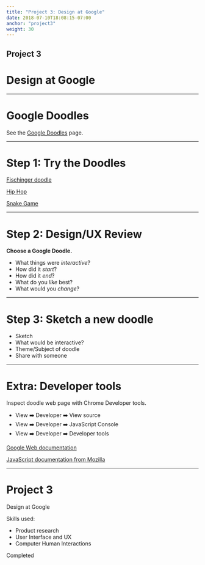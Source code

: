 ```yaml
---
title: "Project 3: Design at Google"
date: 2018-07-10T18:08:15-07:00
anchor: "project3"
weight: 30
---
```


## Project 3

# Design at Google
---

# Google Doodles

See the [Google Doodles](https://www.google.com/doodles) page.

---

# Step 1: Try the Doodles

[Fischinger doodle](https://www.google.com/doodles/oskar-fischingers-117th-birthday)

[Hip Hop](https://www.google.com/doodles/44th-anniversary-of-the-birth-of-hip-hop)

[Snake Game](https://www.google.com/search?q=snake+game)

---

# Step 2: Design/UX Review

**Choose a Google Doodle.**
- What things were *interactive*?
- How did it *start*?
- How did it *end*?
- What do you *like* best?
- What would you *change*?

---

# Step 3: Sketch a new doodle

- Sketch
- What would be interactive?
- Theme/Subject of doodle
- Share with someone

---

# Extra: Developer tools

Inspect doodle web page with Chrome Developer tools.

- View :arrow_right: Developer :arrow_right: View source
- View :arrow_right: Developer :arrow_right: JavaScript Console
- View :arrow_right: Developer :arrow_right: Developer tools

[Google Web documentation](https://developers.google.com/web/)

[JavaScript documentation from Mozilla](https://developer.mozilla.org/en-US/docs/Web/JavaScript)

---

# Project 3

Design at Google

Skills used:
- Product research
- User Interface and UX
- Computer Human Interactions

Completed
